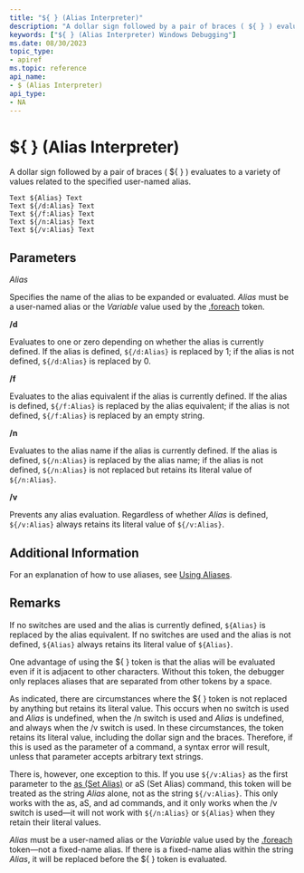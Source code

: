 ```yaml
---
title: "${ } (Alias Interpreter)"
description: "A dollar sign followed by a pair of braces ( ${ } ) evaluates to a variety of values related to the specified user-named alias."
keywords: ["${ } (Alias Interpreter) Windows Debugging"]
ms.date: 08/30/2023
topic_type:
- apiref
ms.topic: reference
api_name:
- $ (Alias Interpreter)
api_type:
- NA
---
```


# ${ } (Alias Interpreter)

A dollar sign followed by a pair of braces ( ${ } ) evaluates to a variety of values related to the specified user-named alias.

```dbgcmd
Text ${Alias} Text 
Text ${/d:Alias} Text 
Text ${/f:Alias} Text 
Text ${/n:Alias} Text 
Text ${/v:Alias} Text 
```

## Parameters

*Alias*

Specifies the name of the alias to be expanded or evaluated. *Alias* must be a user-named alias or the *Variable* value used by the [.foreach](-foreach.md) token.

**/d**  

Evaluates to one or zero depending on whether the alias is currently defined. If the alias is defined, `${/d:Alias}` is replaced by 1; if the alias is not defined, `${/d:Alias}` is replaced by 0.

**/f**  

Evaluates to the alias equivalent if the alias is currently defined. If the alias is defined, `${/f:Alias}` is replaced by the alias equivalent; if the alias is not defined, `${/f:Alias}` is replaced by an empty string.

**/n**  

Evaluates to the alias name if the alias is currently defined. If the alias is defined, `${/n:Alias}` is replaced by the alias name; if the alias is not defined, `${/n:Alias}` is not replaced but retains its literal value of `${/n:Alias}`.

**/v**  

Prevents any alias evaluation. Regardless of whether *Alias* is defined, `${/v:Alias}` always retains its literal value of `${/v:Alias}`.

## Additional Information

For an explanation of how to use aliases, see [Using Aliases](using-aliases.md).

## Remarks

If no switches are used and the alias is currently defined, `${Alias}` is replaced by the alias equivalent. If no switches are used and the alias is not defined, `${Alias}` always retains its literal value of `${Alias}`.

One advantage of using the ${ } token is that the alias will be evaluated even if it is adjacent to other characters. Without this token, the debugger only replaces aliases that are separated from other tokens by a space.

As indicated, there are circumstances where the ${ } token is not replaced by anything but retains its literal value. This occurs when no switch is used and *Alias* is undefined, when the /n switch is used and *Alias* is undefined, and always when the /v switch is used. In these circumstances, the token retains its literal value, including the dollar sign and the braces. Therefore, if this is used as the parameter of a command, a syntax error will result, unless that parameter accepts arbitrary text strings.

There is, however, one exception to this. If you use `${/v:Alias}` as the first parameter to the [as (Set Alias)](as--as--set-alias-.md) or aS (Set Alias) command, this token will be treated as the string *Alias* alone, not as the string `${/v:Alias}`. This only works with the as, aS, and ad commands, and it only works when the /v switch is used—it will not work with `${/n:Alias}` or `${Alias}` when they retain their literal values.

*Alias* must be a user-named alias or the *Variable* value used by the [.foreach](-foreach.md) token—not a fixed-name alias. If there is a fixed-name alias within the string *Alias*, it will be replaced before the ${ } token is evaluated.
